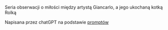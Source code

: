 Seria obserwacji o miłości między artystą Giancarlo, a jego ukochaną kotką Rolką

Napisana przez chatGPT na podstawie [promptów](prompty.md)